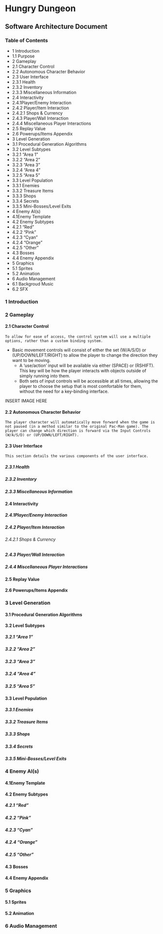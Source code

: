 # Hungry Dungeon 
## Software Architecture Document

### Table of Contents

* 1 Introduction
* 1.1 Purpose
* 2 Gameplay
* 2.1 Character Control
* 2.2 Autonomous Character Behavior
* 2.3 User Interface
* 2.3.1 Health
* 2.3.2 Inventory
* 2.3.3 Miscellaneous Information
* 2.4 Interactivity
* 2.4.1Player/Enemy Interaction
* 2.4.2 Player/Item Interaction
* 2.4.2.1 Shops & Currency
* 2.4.3 Player/Wall Interaction
* 2.4.4 Miscellaneous Player Interactions
* 2.5 Replay Value
* 2.6 Powerups/Items Appendix
* 3 Level Generation
* 3.1 Procedural Generation Algorithms
* 3.2 Level Subtypes
* 3.2.1 “Area 1”
* 3.2.2 “Area 2”
* 3.2.3 “Area 3”
* 3.2.4 “Area 4”
* 3.2.5 “Area 5”
* 3.3 Level Population
* 3.3.1 Enemies
* 3.3.2 Treasure Items
* 3.3.3 Shops
* 3.3.4 Secrets
* 3.3.5 Mini-Bosses/Level Exits
* 4 Enemy AI(s)
* 4.1Enemy Template
* 4.2 Enemy Subtypes
* 4.2.1 “Red”
* 4.2.2 “Pink”
* 4.2.3 “Cyan”
* 4.2.4 “Orange”
* 4.2.5 “Other”
* 4.3 Bosses
* 4.4 Enemy Appendix 
* 5 Graphics
* 5.1 Sprites
* 5.2 Animation
* 6 Audio Management
* 6.1 Backgroud Music
* 6.2 SFX

### 1 Introduction

### 2 Gameplay

#### 2.1 Character Control

	To allow for ease of access, the control system will use a multiple options, rather than a custom binding system. 
* Basic movement controls will consist of either the set (W/A/S/D) or (UP/DOWN/LEFT/RIGHT) to allow the player to change the direction they want to be moving. 
	* A ‘use/action’ input will be available via either (SPACE) or (RSHIFT). This key will be how the player interacts with objects outside of simply running into them.
	* Both sets of input controls will be accessible at all times, allowing the player to choose the setup that is most comfortable for them, without the need for a key-binding interface.

INSERT IMAGE HERE

#### 2.2 Autonomous Character Behavior

	The player character will automatically move forward when the game is not paused (in a method similar to the original Pac-Man game). The player can change which direction is forward via the Input Controls (W/A/S/D) or (UP/DOWN/LEFT/RIGHT).

#### 2.3 User Interface

	This section details the various components of the user interface.

##### 2.3.1 Health

##### 2.3.2 Inventory

##### 2.3.3 Miscellaneous Information

#### 2.4 Interactivity
##### 2.4.1Player/Enemy Interaction
##### 2.4.2 Player/Item Interaction
###### 2.4.2.1 Shops & Currency
##### 2.4.3 Player/Wall Interaction
##### 2.4.4 Miscellaneous Player Interactions
#### 2.5 Replay Value
#### 2.6 Powerups/Items Appendix
### 3 Level Generation
#### 3.1 Procedural Generation Algorithms
#### 3.2 Level Subtypes
##### 3.2.1 “Area 1”
##### 3.2.2 “Area 2”
##### 3.2.3 “Area 3”
##### 3.2.4 “Area 4”
##### 3.2.5 “Area 5”
#### 3.3 Level Population
##### 3.3.1 Enemies
##### 3.3.2 Treasure Items
##### 3.3.3 Shops
##### 3.3.4 Secrets
##### 3.3.5 Mini-Bosses/Level Exits
### 4 Enemy AI(s)
#### 4.1Enemy Template
#### 4.2 Enemy Subtypes
##### 4.2.1 “Red”
##### 4.2.2 “Pink”
##### 4.2.3 “Cyan”
##### 4.2.4 “Orange”
##### 4.2.5 “Other”
#### 4.3 Bosses
#### 4.4 Enemy Appendix 
### 5 Graphics
#### 5.1 Sprites
#### 5.2 Animation
### 6 Audio Management






